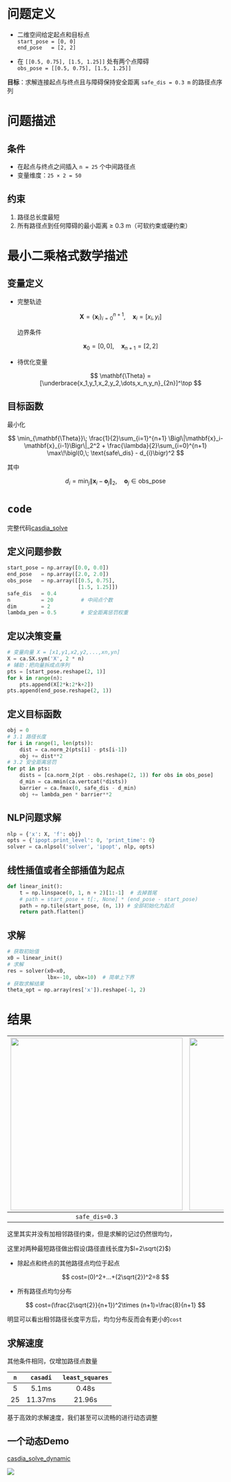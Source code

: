 # 问题定义

- 二维空间给定起点和目标点  
  `start_pose = [0, 0]`  
  `end_pose   = [2, 2]`

- 在 `[[0.5, 0.75], [1.5, 1.25]]` 处有两个点障碍  
  `obs_pose = [[0.5, 0.75], [1.5, 1.25]]`

**目标**：求解连接起点与终点且与障碍保持安全距离 `safe_dis = 0.3 m` 的路径点序列

# 问题描述

## 条件  

- 在起点与终点之间插入 `n = 25` 个中间路径点
- 变量维度：`25 × 2 = 50`

## 约束  

1. 路径总长度最短
2. 所有路径点到任何障碍的最小距离 ≥ 0.3 m（可软约束或硬约束）

# 最小二乘格式数学描述

## 变量定义

- 完整轨迹
  
  $$
  \mathbf{X}= \{\mathbf{x}_i\}_{i=0}^{n+1}, \quad \mathbf{x}_i=[x_i,y_i]
  $$

  边界条件  

  $$
  \mathbf{x}_0=[0,0],\quad\mathbf{x}_{n+1}=[2,2]
  $$

- 待优化变量  

  $$
  \mathbf{\Theta} = [\underbrace{x_1,y_1,x_2,y_2,\dots,x_n,y_n}_{2n}]^\top
  $$

## 目标函数

最小化  

$$
\min_{\mathbf{\Theta}}\;
\frac{1}{2}\sum_{i=1}^{n+1}
\Bigl\|\mathbf{x}_i-\mathbf{x}_{i-1}\Bigr\|_2^2
+
\frac{\lambda}{2}\sum_{i=0}^{n+1}
\max\!\bigl(0,\; \text{safe\_dis} - d_{i}\bigr)^2
$$

其中  

$$
d_i=\min_{j}\bigl\|\mathbf{x}_i-\mathbf{o}_j\bigr\|_2,\quad
\mathbf{o}_j\in\text{obs\_pose}
$$

# `code`

完整代码[casdia_solve](code/3_casadi_solve.py)

## 定义问题参数

```python
start_pose = np.array([0.0, 0.0])
end_pose   = np.array([2.0, 2.0])
obs_pose   = np.array([[0.5, 0.75],
                       [1.5, 1.25]])
safe_dis   = 0.4
n          = 20         # 中间点个数
dim        = 2
lambda_pen = 0.5        # 安全距离惩罚权重
```

## 定以决策变量

```python
# 变量向量 X = [x1,y1,x2,y2,...,xn,yn]
X = ca.SX.sym('X', 2 * n)
# 辅助：把向量拆成点序列
pts = [start_pose.reshape(2, 1)]
for k in range(n):
    pts.append(X[2*k:2*k+2])
pts.append(end_pose.reshape(2, 1))
```

## 定义目标函数

```python
obj = 0
# 3.1 路径长度
for i in range(1, len(pts)):
    dist = ca.norm_2(pts[i] - pts[i-1])
    obj += dist**2
# 3.2 安全距离惩罚
for pt in pts:
    dists = [ca.norm_2(pt - obs.reshape(2, 1)) for obs in obs_pose]
    d_min = ca.mmin(ca.vertcat(*dists))
    barrier = ca.fmax(0, safe_dis - d_min)
    obj += lambda_pen * barrier**2
```

## NLP问题求解

```python
nlp = {'x': X, 'f': obj}
opts = {'ipopt.print_level': 0, 'print_time': 0}
solver = ca.nlpsol('solver', 'ipopt', nlp, opts)
```

## 线性插值或者全部插值为起点

```python
def linear_init():
    t = np.linspace(0, 1, n + 2)[1:-1]  # 去掉首尾
    # path = start_pose + t[:, None] * (end_pose - start_pose)
    path = np.tile(start_pose, (n, 1)) # 全部初始化为起点
    return path.flatten()
```

## 求解

```python
# 获取初始值
x0 = linear_init()
# 求解
res = solver(x0=x0,
             lbx=-10, ubx=10)  # 简单上下界
# 获取求解结果
theta_opt = np.array(res['x']).reshape(-1, 2)
```

# 结果

|<img  src="picture/c_1.png" width="400" />|<img  src="picture/c_2.png" width="400" />|
|:--:|:--:|
|`safe_dis=0.3`|`safe_dis=0.8`|

这里其实并没有加相邻路径约束，但是求解的记过仍然很均匀，

这里对两种最短路径做出假设(路径直线长度为$l=2\sqrt{2}$)

- 除起点和终点的其他路径点均位于起点

$$
cost=(0)^2+...+(2\sqrt{2})^2=8
$$

- 所有路径点均匀分布

$$
cost=(\frac{2\sqrt{2}}{n+1})^2\times (n+1)=\frac{8}{n+1}
$$

明显可以看出相邻路径长度平方后，均匀分布反而会有更小的`cost`

## 求解速度

其他条件相同，仅增加路径点数量

|`n`|`casadi`|`least_squares`|
|:--:|:--:|:--:|
|5|5.1ms|0.48s|
|25|11.37ms|21.96s|

基于高效的求解速度，我们甚至可以流畅的进行动态调整

## 一个动态Demo

[casdia_solve_dynamic](code/3_casadi_solve_dynamic.py)

![](picture/demo1.gif)